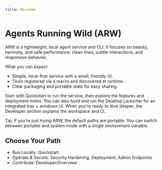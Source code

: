 ```yaml
---
title: Welcome
---
```


# Agents Running Wild (ARW)

ARW is a lightweight, local agent service and CLI. It focuses on beauty, harmony, and safe performance: clean lines, subtle interactions, and responsive behavior.

What you can expect
- Simple, local-first service with a small, friendly UI.
- Tools registered via a macro and discovered at runtime.
- Clear packaging and portable state for easy sharing.

Start with Quickstart to run the service, then explore the features and deployment notes. You can also build and run the Desktop Launcher for an integrated tray + windows UI. When you’re ready to dive deeper, the Developer section explains the workspace and CI.

Tip: If you’re just trying ARW, the default paths are portable. You can switch between portable and system mode with a single environment variable.

## Choose Your Path

- Run Locally: Quickstart
- Operate & Secure: Security Hardening, Deployment, Admin Endpoints
- Contribute: Developer/Overview
